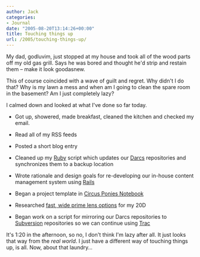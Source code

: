 ```yaml
---
author: Jack
categories:
- Journal
date: "2005-08-20T13:14:26+00:00"
title: Touching things up
url: /2005/touching-things-up/
---
```


My dad, godluvim, just stopped at my house and took all of the wood parts off my old gas grill. Says he was bored and thought he'd strip and restain them &#8211; make it look goodasnew.

This of course coincided with a wave of guilt and regret. Why didn't I do that? Why is my lawn a mess and when am I going to clean the spare room in the basement? Am I just completely lazy?

I calmed down and looked at what I've done so far today.

</p> 

  * Got up, showered, made breakfast, cleaned the kitchen and checked my email.


  * Read all of my RSS feeds


  * Posted a short blog entry


  * Cleaned up my [Ruby][1] script which updates our [Darcs][2] repositories and synchronizes them to a backup location


  * Wrote rationale and design goals for re-developing our in-house content management system using [Rails][3]


  * Began a project template in [Circus Ponies Notebook][4]


  * Researched [fast, wide prime lens options][5] for my 20D


  * Began work on a script for mirroring our Darcs repositories to [Subversion][6] repositories so we can continue using [Trac][7]
</ul> 

It's 1:20 in the afternoon, so no, I don't think I'm lazy after all. It just looks that way from the _real world_. I just have a different way of touching things up, is all. Now, about that laundry&#8230;

 [1]: http://www.ruby-lang.org/en/
 [2]: http://darcs.net
 [3]: http://www.rubyonrails.org
 [4]: http://www.circusponies.com
 [5]: http://www.fredmiranda.com/reviews/showcat.php?cat=2
 [6]: http://subversion.tigris.org/
 [7]: http://projects.edgewall.com/trac/